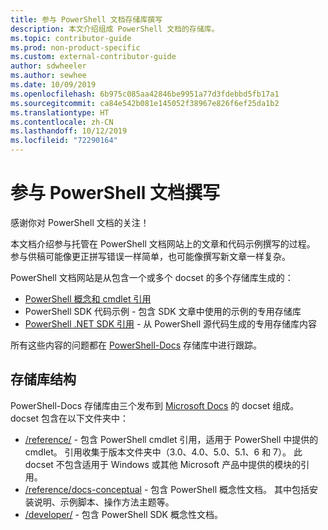 ```yaml
---
title: 参与 PowerShell 文档存储库撰写
description: 本文介绍组成 PowerShell 文档的存储库。
ms.topic: contributor-guide
ms.prod: non-product-specific
ms.custom: external-contributor-guide
author: sdwheeler
ms.author: sewhee
ms.date: 10/09/2019
ms.openlocfilehash: 6b975c085aa42846be9951a77d3fdebbd5fb17a1
ms.sourcegitcommit: ca84e542b081e145052f38967e826f6ef25da1b2
ms.translationtype: HT
ms.contentlocale: zh-CN
ms.lasthandoff: 10/12/2019
ms.locfileid: "72290164"
---
```

# <a name="contributing-to-powershell-documentation"></a>参与 PowerShell 文档撰写

感谢你对 PowerShell 文档的关注！

本文档介绍参与托管在 PowerShell 文档网站上的文章和代码示例撰写的过程。 参与供稿可能像更正拼写错误一样简单，也可能像撰写新文章一样复杂。

PowerShell 文档网站是从包含一个或多个 docset 的多个存储库生成的：

- [PowerShell 概念和 cmdlet 引用][psdocs]
- PowerShell SDK 代码示例 - 包含 SDK 文章中使用的示例的专用存储库
- [PowerShell .NET SDK 引用](/dotnet/api/?view=pscore-6.2.0) - 从 PowerShell 源代码生成的专用存储库内容

所有这些内容的问题都在 [PowerShell-Docs][docsrepo] 存储库中进行跟踪。

## <a name="repository-structure"></a>存储库结构

PowerShell-Docs 存储库由三个发布到 [Microsoft Docs][psdocs] 的 docset 组成。docset 包含在以下文件夹中：

- [/reference/][ref] - 包含 PowerShell cmdlet 引用，适用于 PowerShell 中提供的 cmdlet。 引用收集于版本文件夹中（3.0、4.0、5.0、5.1、6 和 7）。 此 docset 不包含适用于 Windows 或其他 Microsoft 产品中提供的模块的引用。
- [/reference/docs-conceptual][conceptual] - 包含 PowerShell 概念性文档。 其中包括安装说明、示例脚本、操作方法主题等。
- [/developer/][SDK] - 包含 PowerShell SDK 概念性文档。

<!--link refs-->
[psdocs]: https://docs.microsoft.com/powershell
[docsrepo]: https://github.com/MicrosoftDocs/PowerShell-Docs
[ref]: https://github.com/MicrosoftDocs/PowerShell-Docs/tree/staging/reference
[conceptual]: https://github.com/MicrosoftDocs/PowerShell-Docs/tree/staging/reference/docs-conceptual
[SDK]: https://github.com/MicrosoftDocs/PowerShell-Docs/tree/staging/developer
